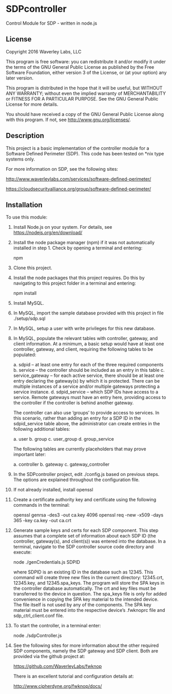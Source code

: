 # SDPcontroller
Control Module for SDP - written in node.js

## License
Copyright 2016 Waverley Labs, LLC

This program is free software: you can redistribute it and/or modify
it under the terms of the GNU General Public License as published by
the Free Software Foundation, either version 3 of the License, or
(at your option) any later version.

This program is distributed in the hope that it will be useful,
but WITHOUT ANY WARRANTY; without even the implied warranty of
MERCHANTABILITY or FITNESS FOR A PARTICULAR PURPOSE.  See the
GNU General Public License for more details.

You should have received a copy of the GNU General Public License
along with this program.  If not, see <http://www.gnu.org/licenses/>.

## Description
This project is a basic implementation of the controller module for a 
Software Defined Perimeter (SDP). This code has been tested on *nix 
type systems only.

For more information on SDP, see the following sites:

http://www.waverleylabs.com/services/software-defined-perimeter/

https://cloudsecurityalliance.org/group/software-defined-perimeter/

## Installation
To use this module:

1.  Install Node.js on your system. For details, see 
     https://nodejs.org/en/download/
 
2.  Install the node package manager (npm) if it was not automatically
    installed in step 1. Check by opening a terminal and entering: 

    npm

3.  Clone this project.

4.  Install the node packages that this project requires. Do this by
    navigating to this project folder in a terminal and entering:

    npm install

4.  Install MySQL.

5.  In MySQL, import the sample database provided with this project
    in file ./setup/sdp.sql 
    
6.  In MySQL, setup a user with write privileges for this new database.

7.  In MySQL, populate the relevant tables with controller, gateway, 
    and client information. At a minimum, a basic setup would have at 
    least one controller, gateway, and client, requiring the following 
    tables to be populated:
    
    a.  sdpid – at least one entry for each of the three required 
        components
    b.  service – the controller should be included as an entry in this
        table
    c.  service_gateway – for each active service, there should be at 
        least one entry declaring the gateway(s) by which it is 
        protected. There can be multiple instances of a service and/or 
        multiple gateways protecting a service instance.
    d.  sdpid_service – which SDP IDs have access to a service. Remote 
        gateways must have an entry here, providing access to the 
        controller if the controller is behind another gateway.
        
    The controller can also use ‘groups’ to provide access to services. 
    In this scenario, rather than adding an entry for a SDP ID in the 
    sdpid_service table above, the administrator can create entries in 
    the following additional tables:
    
    a.  user
    b.  group
    c.  user_group
    d.  group_service

    The following tables are currently placeholders that may prove 
    important later:
    
    a.  controller
    b.  gateway
    c.  gateway_controller
    
8.  In the SDPcontroller project, edit ./config.js based on previous 
    steps. The options are explained throughout the configuration file.
    
9.  If not already installed, install openssl 

10. Create a certificate authority key and certificate using the 
    following commands in the terminal:

    openssl genrsa -des3 -out ca.key 4096
    openssl req -new -x509 -days 365 -key ca.key -out ca.crt

11. Generate sample keys and certs for each SDP component. This step 
    assumes that a complete set of information about each SDP ID 
    (the controller, gateway(s), and client(s)) was entered into the 
    database. In a terminal, navigate to the SDP controller source code
    directory and execute:

    node ./genCredentials.js SDPID

    where SDPID is an existing ID in the database such as 12345. This 
    command will create three new files in the current directory: 
    12345.crt, 12345.key, and 12345.spa_keys. The program will store 
    the SPA keys in the controller database automatically. The crt and
    key files must be transferred to the device in question. The 
    spa_keys file is only for added convenience in copying the SPA key 
    material to the intended device. The file itself is not used by 
    any of the components. The SPA key material must be entered into 
    the respective device’s .fwknoprc file and sdp_ctrl_client.conf 
    file.

12. To start the controller, in a terminal enter: 

    node ./sdpController.js

13. See the following sites for more information about the other 
    required SDP components, namely the SDP gateway and SDP client.
    Both are provided via the github project at:

    https://github.com/WaverleyLabs/fwknop

    There is an excellent tutorial and configuration details at:

    http://www.cipherdyne.org/fwknop/docs/

